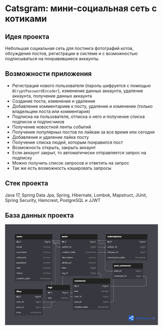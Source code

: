 # Catsgram: мини-социальная сеть с котиками

## Идея проекта
Небольшая социальная сеть для постинга фотографий котов, обсуждения постов, регистрации в системе и с возможностью
подписываться на понравившиеся аккаунты.

## Возможности приложения
* Регистрация нового пользователя (пароль шифруется с помощью `BCryptPasswordEncoder`), изменение данных аккаунта,
удаление аккаунта, получение данных аккаунта
* Создание поста, изменение и удаление
* Добавление комментариев к посту, удаление и изменение (только владельцем поста или комментария)
* Подписка на пользователя, отписка о него и получение списка подписок и подписчиков
* Получение новостной ленты событий
* Получение популярных постов по лайкам за все время или сегодня
* Добавление и удаление лайка посту
* Получение списка людей, которым понравился пост
* Возможность открыть, закрыть аккаунт
* Если аккаунт закрыт, то автоматически отправляется запрос на подписку
* Можно получить список запросов и ответить на запрос
* Так же есть возможность кэшировать запросы

## Стек проекта
Java 17, Spring Data Jpa, Spring, Hibernate, Lombok, Mapstruct, JUnit, Spring Security, Hamcrest, PostgreSQL и JJWT

## База данных проекта
![](https://github.com/Chernosmaga/catsgram/blob/master/src/main/resources/catsgram%201.0.png)
